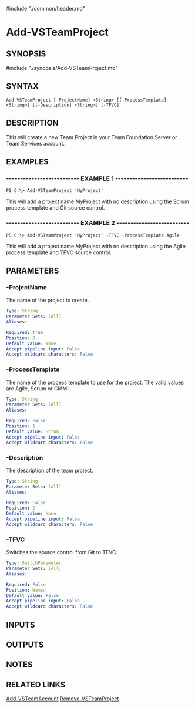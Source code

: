 #include "./common/header.md"

# Add-VSTeamProject

## SYNOPSIS
#include "./synopsis/Add-VSTeamProject.md"

## SYNTAX

```
Add-VSTeamProject [-ProjectName] <String> [[-ProcessTemplate] <String>] [[-Description] <String>] [-TFVC]
```

## DESCRIPTION
This will create a new Team Project in your Team Foundation Server or Team Services
account.

## EXAMPLES

### -------------------------- EXAMPLE 1 --------------------------
```
PS C:\> Add-VSTeamProject 'MyProject'
```

This will add a project name MyProject with no description using the Scrum process
template and Git source control.

### -------------------------- EXAMPLE 2 --------------------------
```
PS C:\> Add-VSTeamProject 'MyProject' -TFVC -ProcessTemplate Agile
```

This will add a project name MyProject with no description using the Agile process
template and TFVC source control.

## PARAMETERS

### -ProjectName
The name of the project to create.

```yaml
Type: String
Parameter Sets: (All)
Aliases: 

Required: True
Position: 0
Default value: None
Accept pipeline input: False
Accept wildcard characters: False
```

### -ProcessTemplate
The name of the process template to use for the project.
The valid values are
Agile, Scrum or CMMI.

```yaml
Type: String
Parameter Sets: (All)
Aliases: 

Required: False
Position: 1
Default value: Scrum
Accept pipeline input: False
Accept wildcard characters: False
```

### -Description
The description of the team project.

```yaml
Type: String
Parameter Sets: (All)
Aliases: 

Required: False
Position: 2
Default value: None
Accept pipeline input: False
Accept wildcard characters: False
```

### -TFVC
Switches the source control from Git to TFVC.

```yaml
Type: SwitchParameter
Parameter Sets: (All)
Aliases: 

Required: False
Position: Named
Default value: False
Accept pipeline input: False
Accept wildcard characters: False
```

## INPUTS

## OUTPUTS

## NOTES

## RELATED LINKS

[Add-VSTeamAccount](Add-VSTeamAccount.md)
[Remove-VSTeamProject](Remove-VSTeamProject.md)